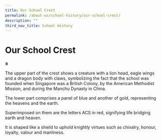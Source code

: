 ```yaml
---
title: Our School Crest
permalink: /about-us/school-history/our-school-crest/
description: ""
third_nav_title: School History
---
```

#  **Our School Crest**


<img width="10" height="10" src="images/acsp_school_crest_full_colour.png">

The upper part of the crest shows a creature with a lion head, eagle wings and a dragon body with claws,
symbolizing the fact that the school was founded when Singapore was a British Colony, by the American
Methodist Mission, and during the Manchu Dynasty in China.

The lower part comprises a panel of blue and another of gold, representing the heavens and the earth.

Superimposed on them are the letters ACS in red, signifying life bridging earth and heaven.

It is shaped like a shield to uphold knightly virtues such as chivalry,
honour, loyalty, valour and manliness.